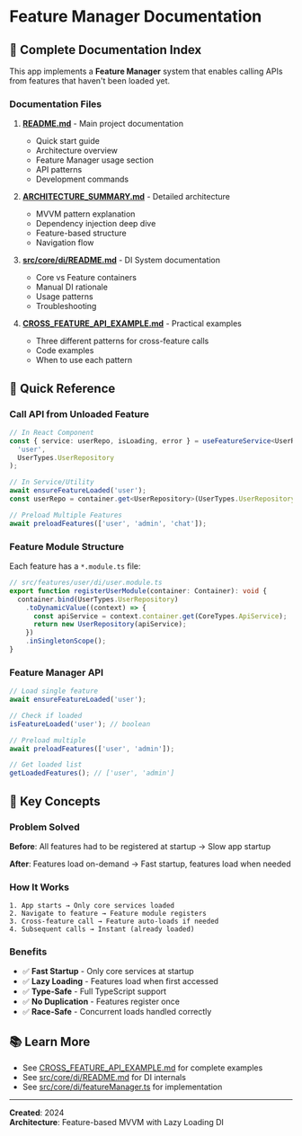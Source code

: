 # Feature Manager Documentation

## 📖 Complete Documentation Index

This app implements a **Feature Manager** system that enables calling APIs from features that haven't been loaded yet.

### Documentation Files

1. **[README.md](README.md)** - Main project documentation
   - Quick start guide
   - Architecture overview
   - Feature Manager usage section
   - API patterns
   - Development commands

2. **[ARCHITECTURE_SUMMARY.md](ARCHITECTURE_SUMMARY.md)** - Detailed architecture
   - MVVM pattern explanation
   - Dependency injection deep dive
   - Feature-based structure
   - Navigation flow

3. **[src/core/di/README.md](src/core/di/README.md)** - DI System documentation
   - Core vs Feature containers
   - Manual DI rationale
   - Usage patterns
   - Troubleshooting

4. **[CROSS_FEATURE_API_EXAMPLE.md](CROSS_FEATURE_API_EXAMPLE.md)** - Practical examples
   - Three different patterns for cross-feature calls
   - Code examples
   - When to use each pattern

## 🚀 Quick Reference

### Call API from Unloaded Feature

```typescript
// In React Component
const { service: userRepo, isLoading, error } = useFeatureService<UserRepository>(
  'user',
  UserTypes.UserRepository
);

// In Service/Utility
await ensureFeatureLoaded('user');
const userRepo = container.get<UserRepository>(UserTypes.UserRepository);

// Preload Multiple Features
await preloadFeatures(['user', 'admin', 'chat']);
```

### Feature Module Structure

Each feature has a `*.module.ts` file:

```typescript
// src/features/user/di/user.module.ts
export function registerUserModule(container: Container): void {
  container.bind(UserTypes.UserRepository)
    .toDynamicValue((context) => {
      const apiService = context.container.get(CoreTypes.ApiService);
      return new UserRepository(apiService);
    })
    .inSingletonScope();
}
```

### Feature Manager API

```typescript
// Load single feature
await ensureFeatureLoaded('user');

// Check if loaded
isFeatureLoaded('user'); // boolean

// Preload multiple
await preloadFeatures(['user', 'admin']);

// Get loaded list
getLoadedFeatures(); // ['user', 'admin']
```

## 🎯 Key Concepts

### Problem Solved

**Before**: All features had to be registered at startup → Slow app startup

**After**: Features load on-demand → Fast startup, features load when needed

### How It Works

```
1. App starts → Only core services loaded
2. Navigate to feature → Feature module registers
3. Cross-feature call → Feature auto-loads if needed
4. Subsequent calls → Instant (already loaded)
```

### Benefits

- ✅ **Fast Startup** - Only core services at startup
- ✅ **Lazy Loading** - Features load when first accessed
- ✅ **Type-Safe** - Full TypeScript support
- ✅ **No Duplication** - Features register once
- ✅ **Race-Safe** - Concurrent loads handled correctly

## 📚 Learn More

- See [CROSS_FEATURE_API_EXAMPLE.md](CROSS_FEATURE_API_EXAMPLE.md) for complete examples
- See [src/core/di/README.md](src/core/di/README.md) for DI internals
- See [src/core/di/featureManager.ts](src/core/di/featureManager.ts) for implementation

---

**Created**: 2024  
**Architecture**: Feature-based MVVM with Lazy Loading DI

